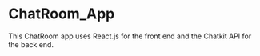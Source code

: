 # ChatRoom_App
This ChatRoom app uses React.js for the front end and the Chatkit API for the back end.
